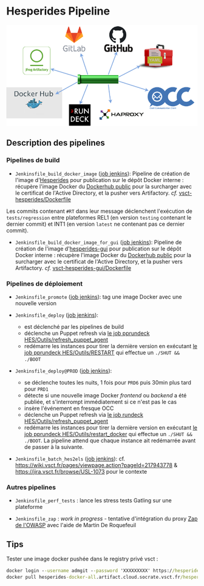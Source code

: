 # Hesperides Pipeline

![](CI_partners.png)

## Description des pipelines

### Pipelines de build

- `Jenkinsfile_build_docker_image` ([job jenkins](https://usl.jenkins.cloud.socrate.vsct.fr/job/A_USL/job/Hesperides/job/build_docker_image/)):
Pipeline de création de l'image d'[Hesperides](https://github.com/voyages-sncf-technologies/hesperides) pour publication sur le dépôt Docker interne :
récupère l'image Docker du [Dockerhub public](https://hub.docker.com/r/hesperides/hesperides/) pour la surcharger avec le certificat de l'Active Directory, et la pusher vers Artifactory.
_cf._ [vsct-hesperides/Dockerfile](vsct-hesperides/Dockerfile)

Les commits contenant `#RT` dans leur message déclenchent l'exécution de `tests/regression` entre plateformes REL1 (en version `testing` contenant le dernier commit)
et INT1 (en version `latest` ne contenant pas ce dernier commit).

- `Jenkinsfile_build_docker_image_for_gui` ([job jenkins](https://usl.jenkins.cloud.socrate.vsct.fr/job/A_USL/job/Hesperides/job/build_docker_image_for_gui/)):
Pipeline de création de l'image d'[hesperides-gui](https://github.com/voyages-sncf-technologies/hesperides-gui) pour publication sur le dépôt Docker interne :
récupère l'image Docker du [Dockerhub public](https://hub.docker.com/r/hesperides/hesperides-gui/) pour la surcharger avec le certificat de l'Active Directory, et la pusher vers Artifactory.
_cf._ [vsct-hesperides-gui/Dockerfile](vsct-hesperides-gui/Dockerfile)

### Pipelines de déploiement

- `Jenkinsfile_promote` ([job jenkins](https://usl.jenkins.cloud.socrate.vsct.fr/job/A_USL/job/Hesperides/job/promote/)):
tag une image Docker avec une nouvelle version

- `Jenkinsfile_deploy` ([job jenkins](https://usl.jenkins.cloud.socrate.vsct.fr/job/A_USL/job/Hesperides/job/deploy/)):
  * est déclenché par les pipelines de build
  * déclenche un Puppet refresh via [le job pprundeck HES/Outils/refresh_puppet_agent](https://pprundeck.socrate.vsct.fr/rundeck/project/HES/job/show/03662b77-5169-4828-96e8-8ba855d6c441)
  * redémarre les instances pour tirer la dernière version en exécutant [le job pprundeck HES/Outils/RESTART](https://pprundeck.socrate.vsct.fr/rundeck/project/HES/job/show/c9f92ce5-2d20-4a57-9cb8-8e88aae5412f) qui effectue un `./SHUT && ./BOOT`

- `Jenkinsfile_deploy@PROD` ([job jenkins](https://usl.jenkins.cloud.socrate.vsct.fr/job/A_USL@PROD/job/Hesperides/job/deploy_PROD/)):
  * se déclenche toutes les nuits, 1 fois pour `PRD6` puis 30min plus tard pour `PRD1`
  * détecte si une nouvelle image Docker _frontend_ ou _backend_ a été publiée, et s'interrompt immédiatement si ce n'est pas le cas
  * insère l'événement en fresque OCC
  * déclenche un Puppet refresh via [le job rundeck HES/Outils/refresh_puppet_agent](https://rundeck.socrate.vsct.fr/rundeck/project/HES/job/show/658f4899-7bba-4bb4-b14c-f8e18261247d)
  * redémarre les instances pour tirer la dernière version en exécutant [le job pprundeck HES/Outils/restart_docker](https://rundeck.socrate.vsct.fr/rundeck/project/HES/job/show/a42fe40a-48a4-4d0c-bba4-9abc097b591b) qui effectue un `./SHUT && ./BOOT`.
  La pipeline attend que chaque instance ait redémarrée avant de passer à la suivante.

- `Jenkinsfile_batch_hes2els` ([job jenkins](https://usl.jenkins.cloud.socrate.vsct.fr/job/A_USL@PROD/job/Hesperides/job/batch_hes2els/)):
cf. https://wiki.vsct.fr/pages/viewpage.action?pageId=217943778 & https://jira.vsct.fr/browse/USL-1073 pour le contexte

### Autres pipelines

- `Jenkinsfile_perf_tests` : lance les stress tests Gatling sur une plateforme

- `Jenkinsfile_zap` : _work in progress_ - tentative d'intégration du proxy [Zap de l'OWASP](https://www.owasp.org/index.php/OWASP_Zed_Attack_Proxy_Project) avec l'aide de Martin De Roquefeuil

## Tips

Tester une image docker pushée dans le registry privé vsct :
```cmd
docker login --username admgit --password 'XXXXXXXXX' https://hesperides-docker-all.artifact.cloud.socrate.vsct.fr
docker pull hesperides-docker-all.artifact.cloud.socrate.vsct.fr/hesperides/vsct-hesperides:develop
```
